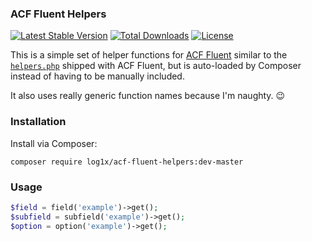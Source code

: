 ### ACF Fluent Helpers

[![Latest Stable Version](https://poser.pugx.org/log1x/acf-fluent-helpers/v/stable)](https://packagist.org/packages/log1x/acf-fluent-helpers)
[![Total Downloads](https://poser.pugx.org/log1x/acf-fluent-helpers/downloads)](https://packagist.org/packages/log1x/acf-fluent-helpers)
[![License](https://poser.pugx.org/log1x/acf-fluent-helpers/license)](https://packagist.org/packages/log1x/acf-fluent-helpers)

This is a simple set of helper functions for [ACF Fluent](https://github.com/samrap/acf-fluent) similar to the [`helpers.php`](https://github.com/samrap/acf-fluent/blob/master/src/helpers.php) shipped with ACF Fluent, but is auto-loaded by Composer instead of having to be manually included.

It also uses really generic function names because I'm naughty. :wink:

### Installation

Install via Composer:

```
composer require log1x/acf-fluent-helpers:dev-master
```

### Usage

```php
$field = field('example')->get();
$subfield = subfield('example')->get();
$option = option('example')->get();
```
